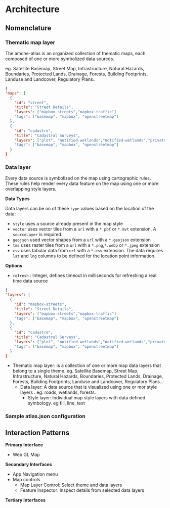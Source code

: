 # Architecture

## Nomenclature

### Thematic map layer

The amche-atlas is an organized collection of thematic maps, each composed of one or more symbolized data sources.

eg. Satellite Basemap, Street Map, Infrastructure, Natural Hazards, Boundaries, Protected Lands, Drainage, Forests, Building Footprints, Landuse and Landcover, Regulatory Plans..


```json
{
"maps": [
  {
    "id": "street",
    "title": "Street Details",
    "layers": ["mapbox-streets","mapbox-traffic"]
    "tags": ["basemap", "mapbox", "openstreetmap"]
  },
  {
    "id": "cadastre",
    "title": "Cadastral Surveys",
    "layers": ["plot", "notified-wetlands","notified-wetlands","private-forest","communidade-bhunaksha","communidade-saligao"]
    "tags": ["basemap", "mapbox", "openstreetmap"]
  }
}

```

### Data layer

Every data source is symbolized on the map using cartographic rules. These rules help render every data feature on the map using one or more overlapping style layers.

**Data Types**

Data layers can be on of these `type` values based on the location of the data:
- `style` uses a source already present in the map style
- `vector` uses vector tiles from a `url` with a `*.pbf` or `*.mvt` extension. A `sourceLayer` is required.
- `geojson` used vector shapes from a `url` with a `*.geojson` extension
- `tms` uses raster tiles from a `url` with a `*.png`,`*.webp` or `*.jpeg` extension
- `csv` uses tabular data from `url` with a `*.csv` extension. The data requires `lat` and `lng` columns to be defined for the location point information.

**Options**

- `refresh` : Integer, defines timeout in milliseconds for refreshing a real time data source



```json
{
"layers": [
  {
    "id": "mapbox-streets",
    "title": "Street Details",
    "layers": ["mapbox-streets","mapbox-traffic"]
    "tags": ["basemap", "mapbox", "openstreetmap"]
  },
  {
    "id": "cadastre",
    "title": "Cadastral Surveys",
    "layers": ["plot", "notified-wetlands","notified-wetlands","private-forest","communidade-bhunaksha","communidade-saligao"]
    "tags": ["basemap", "mapbox", "openstreetmap"]
  }
}

```


- Thematic map layer: is a collection of one or more map data layers that belong to a single theme. eg. Satellite Basemap, Street Map, Infrastructure, Natural Hazards, Boundaries, Protected Lands, Drainage, Forests, Building Footprints, Landuse and Landcover, Regulatory Plans..
  - Data layer: A data source that is visualized using one or mor style layers . eg. roads, wetlands, forests. 
    - Style layer: Individual map style layers with data defined symbology. eg fill, line, text

### Sample atlas.json configuration




## Interaction Patterns

**Primary Interface**

- Web GL Map

**Secondary Interfaces**

- App Navigation menu
- Map controls
  - Map Layer Control: Select theme and data layers
  - Feature Inspector: Inspect details from selected data layers

**Tertiary Interfaces**
